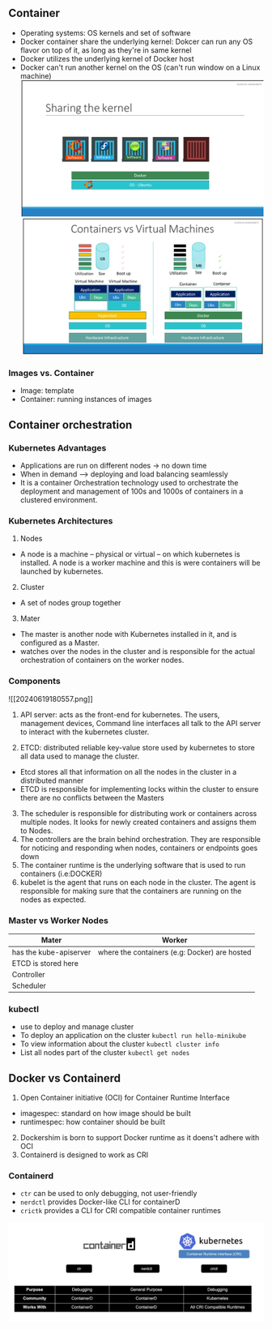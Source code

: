 ##  Container 
- Operating systems: OS kernels and set of software 
- Docker container share the underlying kernel: Dokcer can run any OS flavor on top of it, as long as they're in same kernel 
- Docker utilizes the underlying kernel of Docker host 
- Docker can't run another kernel on the OS (can't run window on  a Linux machine)
![](../img/20240619150509.png)
![](../img/20240619150534.png)


### Images vs. Container
- Image: template 
- Container: running instances of images

## Container orchestration

### Kubernetes Advantages 

- Applications are run on different nodes -> no down time 
- When in demand --> deploying and load balancing seamlessly 
- It is a container Orchestration technology used to orchestrate the deployment and management of 100s and 1000s of containers in a clustered environment.


### Kubernetes Architectures 

1. Nodes 
- A node is a machine – physical or virtual – on which kubernetes is installed. A node is a worker machine and this is were containers will be launched by kubernetes. 
2. Cluster 
- A set of nodes group together 
3. Mater 
- The master is another node
with Kubernetes installed in it, and is configured as a Master.
- watches
over the nodes in the cluster and is responsible for the actual orchestration of
containers on the worker nodes.

### Components 
![[20240619180557.png]]

1. API server: acts as the front-end for kubernetes. The users, management devices,
Command line interfaces all talk to the API server to interact with the kubernetes
cluster.

2. ETCD: distributed reliable key-value store used by kubernetes to store all data used to manage the cluster. 
- Etcd stores all that information on all the nodes in the cluster in a distributed manner
- ETCD is responsible for implementing locks within the cluster to ensure there are no conflicts between the Masters
3. The scheduler is responsible for distributing work or containers across multiple nodes. It looks for newly created containers and assigns them to Nodes.
4. The controllers are the brain behind orchestration. They are responsible for noticing and responding when nodes, containers or endpoints goes down 
5. The container runtime is the underlying software that is used to run containers (i.e:DOCKER)
6. kubelet is the agent that runs on each node in the cluster. The agent is responsible for making sure that the containers are running on the nodes as expected.

### Master vs Worker Nodes 


| Mater                  | Worker                                        |
| ---------------------- | --------------------------------------------- |
| has the kube-apiserver | where the containers (e.g: Docker) are hosted |
| ETCD is stored here    |                                               |
| Controller             |                                               |
| Scheduler              |                                               |


### kubectl 

- use to deploy and manage cluster 
- To deploy an application on the cluster 
`kubectl run hello-minikube `
- To view information about the cluster
`kubectl cluster info`
- List all nodes part of the cluster 
`kubectl get nodes `

## Docker vs Containerd

1. Open Container initiative (OCI) for Container Runtime Interface 
- imagespec: standard on how image should be built
- runtimespec: how container should be built 
2. Dockershim is born to support Docker runtime as it doens't adhere with OCI 
3.  Containerd is designed to work as CRI 

### Containerd

- `ctr` can be used to only debugging, not user-friendly 
- `nerdctl` provides Docker-like CLI for containerD
- `crictk` provides a CLI for CRI compatible container runtimes

![](../img/20240619190823.png)